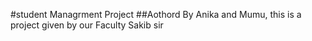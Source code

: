 #student Managrment Project 
##Aothord By Anika and Mumu,
this is a project given by our Faculty Sakib sir
